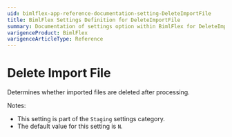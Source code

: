 ```yaml
---
uid: bimlflex-app-reference-documentation-setting-DeleteImportFile
title: BimlFlex Settings Definition for DeleteImportFile
summary: Documentation of settings option within BimlFlex for DeleteImportFile
varigenceProduct: BimlFlex
varigenceArticleType: Reference
---
```


# Delete Import File

Determines whether imported files are deleted after processing.

Notes:

* This setting is part of the `Staging` settings category.
* The default value for this setting is `N`.
